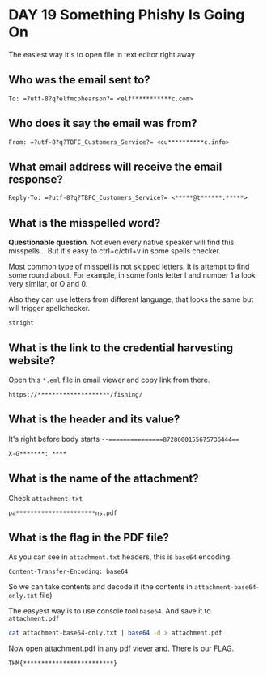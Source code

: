 # DAY 19 Something Phishy Is Going On 

The easiest way it's to open file in text editor right away

## Who was the email sent to?

```
To: =?utf-8?q?elfmcphearson?= <elf***********c.com>
```
<!-- elfmcphearson@tbfc.com -->

## Who does it say the email was from?

```
From: =?utf-8?q?TBFC_Customers_Service?= <cu**********c.info>
```
<!-- customerservice@t8fc.info -->

## What email address will receive the email response?

```
Reply-To: =?utf-8?q?TBFC_Customers_Service?= <*****@t******.*****>
```
<!-- fisher@tempmailz.grinch -->

##  What is the misspelled word?

__Questionable question__. Not even every native speaker will find this misspells...
But it's easy to ctrl+c/ctrl+v in some spells checker.

Most common type of misspell is not skipped letters. It is attempt to find some round about. For example, in some fonts letter l and number 1 a look very similar, or O and 0. 

Also they can use letters from different language, that looks the same but will trigger spellchecker.

```
stright
```

## What is the link to the credential harvesting website?
Open this `*.eml` file in email viewer and copy link from there.

```
https://********************/fishing/
```
<!-- https://89xgwsnmo5.grinch/out/fishing/ -->

## What is the header and its value?

It's right before body starts `--===============8728600155675736444==`

```
X-G*******: ****
```
<!-- X-GrinchPhish: >;^) -->

## What is the name of the attachment?

Check `attachment.txt`

```
pa**********************ns.pdf
```
<!-- password-reset-instructions.pdf -->


## What is the flag in the PDF file?

As you can see in `attachment.txt` headers, this is `base64` encoding.
```
Content-Transfer-Encoding: base64
```

So we can take contents and decode it (the contents in `attachment-base64-only.txt` file)

The easyest way is to use console tool `base64`. And save it to `attachment.pdf`
```bash
cat attachment-base64-only.txt | base64 -d > attachment.pdf
```

Now open attachment.pdf in any pdf viever and. There is our FLAG.

```
THM{*************************}
```
<!-- THM{A0C_Thr33_Ph1sh1ng_An4lys!s} -->


